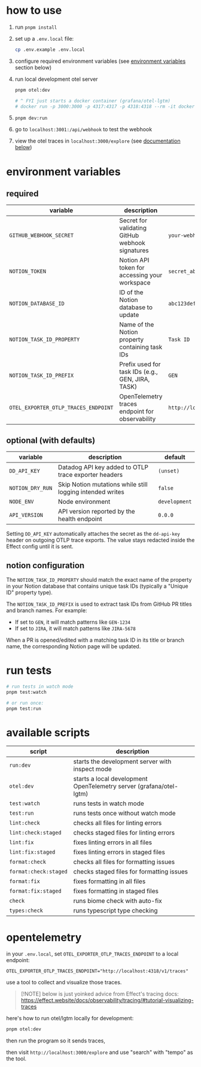 # how to use

1. run `pnpm install`
2. set up a `.env.local` file:

    ```bash
    cp .env.example .env.local
    ```

3. configure required environment variables (see [environment variables](#environment-variables) section below)

4. run local development otel server

    ```bash
    pnpm otel:dev

    # ^ FYI just starts a docker container (grafana/otel-lgtm)
    # docker run -p 3000:3000 -p 4317:4317 -p 4318:4318 --rm -it docker.io/grafana/otel-lgtm
    ```

5. `pnpm dev:run`

6. go to `localhost:3001:/api/webhook` to test the webhook

7. view the otel traces in `localhost:3000/explore` (see [documentation below](#opentelemetry))

# environment variables

## required

| variable                             | description                                      | example                           |
| ------------------------------------ | ------------------------------------------------ | --------------------------------- |
| `GITHUB_WEBHOOK_SECRET`              | Secret for validating GitHub webhook signatures  | `your-webhook-secret`             |
| `NOTION_TOKEN`                       | Notion API token for accessing your workspace    | `secret_abc123...`                |
| `NOTION_DATABASE_ID`                 | ID of the Notion database to update              | `abc123def456...`                 |
| `NOTION_TASK_ID_PROPERTY`            | Name of the Notion property containing task IDs  | `Task ID`                         |
| `NOTION_TASK_ID_PREFIX`              | Prefix used for task IDs (e.g., GEN, JIRA, TASK) | `GEN`                             |
| `OTEL_EXPORTER_OTLP_TRACES_ENDPOINT` | OpenTelemetry traces endpoint for observability  | `http://localhost:4318/v1/traces` |

## optional (with defaults)

| variable        | description                                               | default       |
| --------------- | --------------------------------------------------------- | ------------- |
| `DD_API_KEY`    | Datadog API key added to OTLP trace exporter headers      | `(unset)`     |
| `NOTION_DRY_RUN`| Skip Notion mutations while still logging intended writes | `false`       |
| `NODE_ENV`      | Node environment                                          | `development` |
| `API_VERSION`   | API version reported by the health endpoint               | `0.0.0`       |

Setting `DD_API_KEY` automatically attaches the secret as the `dd-api-key` header on outgoing OTLP trace exports. The value stays redacted inside the Effect config until it is sent.

## notion configuration

The `NOTION_TASK_ID_PROPERTY` should match the exact name of the property in your Notion database that contains unique task IDs (typically a "Unique ID" property type).

The `NOTION_TASK_ID_PREFIX` is used to extract task IDs from GitHub PR titles and branch names. For example:

- If set to `GEN`, it will match patterns like `GEN-1234`
- If set to `JIRA`, it will match patterns like `JIRA-5678`

When a PR is opened/edited with a matching task ID in its title or branch name, the corresponding Notion page will be updated.

# run tests

```bash
# run tests in watch mode
pnpm test:watch

# or run once:
pnpm test:run
```

# available scripts

| script                | description                                                         |
| --------------------- | ------------------------------------------------------------------- |
| `run:dev`             | starts the development server with inspect mode                     |
| `otel:dev`            | starts a local development OpenTelemetry server (grafana/otel-lgtm) |
| `test:watch`          | runs tests in watch mode                                            |
| `test:run`            | runs tests once without watch mode                                  |
| `lint:check`          | checks all files for linting errors                                 |
| `lint:check:staged`   | checks staged files for linting errors                              |
| `lint:fix`            | fixes linting errors in all files                                   |
| `lint:fix:staged`     | fixes linting errors in staged files                                |
| `format:check`        | checks all files for formatting issues                              |
| `format:check:staged` | checks staged files for formatting issues                           |
| `format:fix`          | fixes formatting in all files                                       |
| `format:fix:staged`   | fixes formatting in staged files                                    |
| `check`               | runs biome check with auto-fix                                      |
| `types:check`         | runs typescript type checking                                       |

# opentelemetry

in your `.env.local`, set `OTEL_EXPORTER_OTLP_TRACES_ENDPOINT` to a local endpoint:

```env
OTEL_EXPORTER_OTLP_TRACES_ENDPOINT="http://localhost:4318/v1/traces"
```

use a tool to collect and visualize those traces.

> [!NOTE] below is just yoinked advice from Effect's tracing docs:
> <https://effect.website/docs/observability/tracing/#tutorial-visualizing-traces>

here's how to run otel/lgtm locally for development:

```bash
pnpm otel:dev
```

then run the program so it sends traces,

then visit `http://localhost:3000/explore` and use "search" with "tempo" as the tool.
